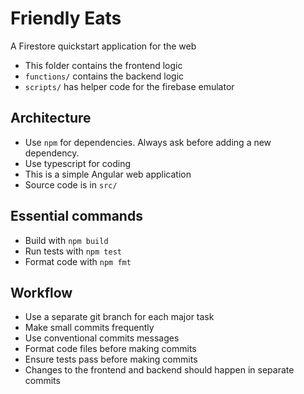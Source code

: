 # Friendly Eats

A Firestore quickstart application for the web

- This folder contains the frontend logic
- `functions/` contains the backend logic
- `scripts/` has helper code for the firebase emulator

## Architecture
- Use `npm` for dependencies. Always ask before adding a new dependency.
- Use typescript for coding
- This is a simple Angular web application
- Source code is in `src/`

## Essential commands
- Build with `npm build`
- Run tests with `npm test`
- Format code with `npm fmt`

## Workflow
- Use a separate git branch for each major task
- Make small commits frequently
- Use conventional commits messages
- Format code files before making commits
- Ensure tests pass before making commits
- Changes to the frontend and backend should happen in separate commits